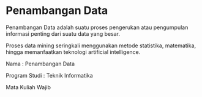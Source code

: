 # Penambangan Data

Penambangan Data adalah suatu proses pengerukan atau pengumpulan informasi penting dari suatu data yang besar. 

Proses data mining seringkali menggunakan metode statistika, matematika, hingga memanfaatkan teknologi artificial intelligence.

Nama          : Penambangan Data 

Program Studi : Teknik Informatika

Mata Kuliah Wajib

```{tableofcontents}
```
